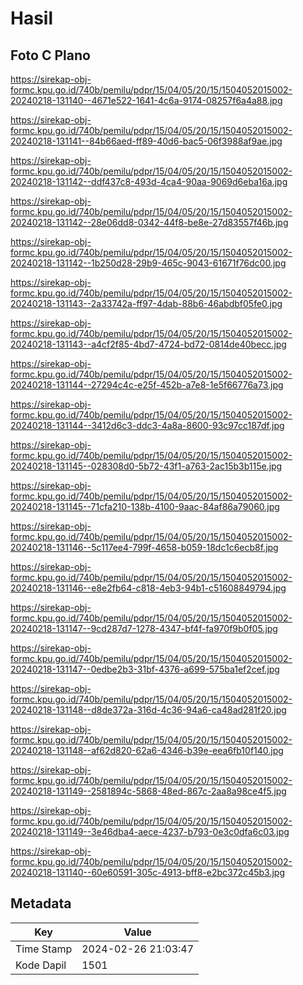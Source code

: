 # Hasil

## Foto C Plano

https://sirekap-obj-formc.kpu.go.id/740b/pemilu/pdpr/15/04/05/20/15/1504052015002-20240218-131140--4671e522-1641-4c6a-9174-08257f6a4a88.jpg

https://sirekap-obj-formc.kpu.go.id/740b/pemilu/pdpr/15/04/05/20/15/1504052015002-20240218-131141--84b66aed-ff89-40d6-bac5-06f3988af9ae.jpg

https://sirekap-obj-formc.kpu.go.id/740b/pemilu/pdpr/15/04/05/20/15/1504052015002-20240218-131142--ddf437c8-493d-4ca4-90aa-9069d6eba16a.jpg

https://sirekap-obj-formc.kpu.go.id/740b/pemilu/pdpr/15/04/05/20/15/1504052015002-20240218-131142--28e06dd8-0342-44f8-be8e-27d83557f46b.jpg

https://sirekap-obj-formc.kpu.go.id/740b/pemilu/pdpr/15/04/05/20/15/1504052015002-20240218-131142--1b250d28-29b9-465c-9043-61671f76dc00.jpg

https://sirekap-obj-formc.kpu.go.id/740b/pemilu/pdpr/15/04/05/20/15/1504052015002-20240218-131143--2a33742a-ff97-4dab-88b6-46abdbf05fe0.jpg

https://sirekap-obj-formc.kpu.go.id/740b/pemilu/pdpr/15/04/05/20/15/1504052015002-20240218-131143--a4cf2f85-4bd7-4724-bd72-0814de40becc.jpg

https://sirekap-obj-formc.kpu.go.id/740b/pemilu/pdpr/15/04/05/20/15/1504052015002-20240218-131144--27294c4c-e25f-452b-a7e8-1e5f66776a73.jpg

https://sirekap-obj-formc.kpu.go.id/740b/pemilu/pdpr/15/04/05/20/15/1504052015002-20240218-131144--3412d6c3-ddc3-4a8a-8600-93c97cc187df.jpg

https://sirekap-obj-formc.kpu.go.id/740b/pemilu/pdpr/15/04/05/20/15/1504052015002-20240218-131145--028308d0-5b72-43f1-a763-2ac15b3b115e.jpg

https://sirekap-obj-formc.kpu.go.id/740b/pemilu/pdpr/15/04/05/20/15/1504052015002-20240218-131145--71cfa210-138b-4100-9aac-84af86a79060.jpg

https://sirekap-obj-formc.kpu.go.id/740b/pemilu/pdpr/15/04/05/20/15/1504052015002-20240218-131146--5c117ee4-799f-4658-b059-18dc1c6ecb8f.jpg

https://sirekap-obj-formc.kpu.go.id/740b/pemilu/pdpr/15/04/05/20/15/1504052015002-20240218-131146--e8e2fb64-c818-4eb3-94b1-c51608849794.jpg

https://sirekap-obj-formc.kpu.go.id/740b/pemilu/pdpr/15/04/05/20/15/1504052015002-20240218-131147--9cd287d7-1278-4347-bf4f-fa970f9b0f05.jpg

https://sirekap-obj-formc.kpu.go.id/740b/pemilu/pdpr/15/04/05/20/15/1504052015002-20240218-131147--0edbe2b3-31bf-4376-a699-575ba1ef2cef.jpg

https://sirekap-obj-formc.kpu.go.id/740b/pemilu/pdpr/15/04/05/20/15/1504052015002-20240218-131148--d8de372a-316d-4c36-94a6-ca48ad281f20.jpg

https://sirekap-obj-formc.kpu.go.id/740b/pemilu/pdpr/15/04/05/20/15/1504052015002-20240218-131148--af62d820-62a6-4346-b39e-eea6fb10f140.jpg

https://sirekap-obj-formc.kpu.go.id/740b/pemilu/pdpr/15/04/05/20/15/1504052015002-20240218-131149--2581894c-5868-48ed-867c-2aa8a98ce4f5.jpg

https://sirekap-obj-formc.kpu.go.id/740b/pemilu/pdpr/15/04/05/20/15/1504052015002-20240218-131149--3e46dba4-aece-4237-b793-0e3c0dfa6c03.jpg

https://sirekap-obj-formc.kpu.go.id/740b/pemilu/pdpr/15/04/05/20/15/1504052015002-20240218-131140--60e60591-305c-4913-bff8-e2bc372c45b3.jpg


## Metadata

| Key        | Value               |
| ---------- | ------------------- |
| Time Stamp | 2024-02-26 21:03:47 |
| Kode Dapil | 1501                |



